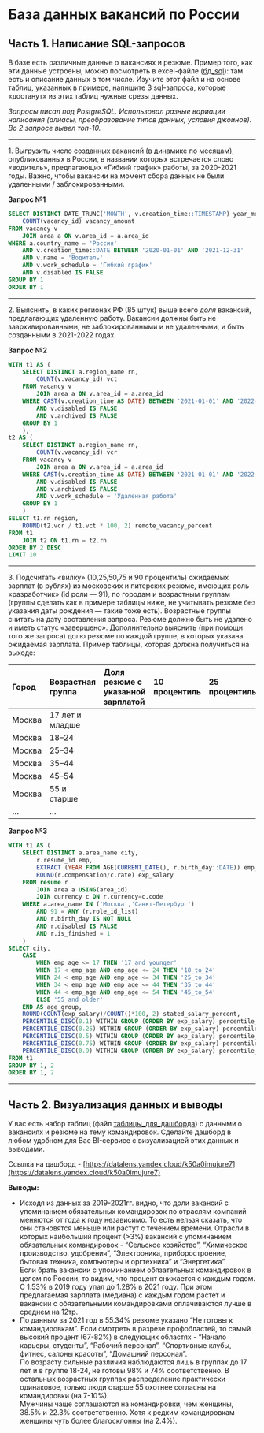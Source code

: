 # База данных вакансий по России

## Часть 1. Написание SQL-запросов

В базе есть различные данные о вакансиях и резюме. Пример того, как эти данные устроены, можно посмотреть в excel-файле ([бд\_sql](https://docs.google.com/spreadsheets/d/1AqzBK1bMIsBAAo3qdUQh7i6rh8AWl-TlWW-ackPyN00/edit?usp=sharing)): там есть и описание данных в том числе. Изучите этот файл и на основе таблиц, указанных в примере, напишите 3 sql-запроса, которые «достанут» из этих таблиц нужные срезы данных.

*Запросы писал под PostgreSQL. Использовал разные вариации написания (алиасы, преобразование типов данных, условия джоинов). Во 2 запросе вывел топ-10.*

-----
1\.     Выгрузить число созданных вакансий (в динамике по месяцам), опубликованных в России, в названии которых встречается слово «водитель», предлагающих «Гибкий график» работы, за 2020-2021 годы. Важно, чтобы вакансии на момент сбора данных не были удаленными / заблокированными.


**Запрос №1**
```sql
SELECT DISTINCT DATE_TRUNC('MONTH', v.creation_time::TIMESTAMP) year_month,
	COUNT(vacancy_id) vacancy_amount
FROM vacancy v
	JOIN area a ON v.area_id = a.area_id
WHERE a.country_name = 'Россия'
	AND v.creation_time::DATE BETWEEN '2020-01-01' AND '2021-12-31'
	AND v.name = 'Водитель'
	AND v.work_schedule = 'Гибкий график'
	AND v.disabled IS FALSE
GROUP BY 1
ORDER BY 1
```
-----

2\.     Выяснить, в каких регионах РФ (85 штук) выше всего *доля* вакансий, предлагающих удаленную работу. Вакансии должны быть не заархивированными, не заблокированными и не удаленными, и быть созданными в 2021-2022 годах.

**Запрос №2**
```sql
WITH t1 AS (
	SELECT DISTINCT a.region_name rn,
		COUNT(v.vacancy_id) vct
	FROM vacancy v
		JOIN area a ON v.area_id = a.area_id
	WHERE CAST(v.creation_time AS DATE) BETWEEN '2021-01-01' AND '2022-12-31'
		AND v.disabled IS FALSE
		AND v.archived IS FALSE
	GROUP BY 1
	),
t2 AS (
	SELECT DISTINCT a.region_name rn,
		COUNT(v.vacancy_id) vcr
	FROM vacancy v
		JOIN area a ON v.area_id = a.area_id
	WHERE CAST(v.creation_time AS DATE) BETWEEN '2021-01-01' AND '2022-12-31'
		AND v.disabled IS FALSE
		AND v.archived IS FALSE
		AND v.work_schedule = 'Удаленная работа'
	GROUP BY 1
	)
SELECT t1.rn region,
	ROUND(t2.vcr / t1.vct * 100, 2) remote_vacancy_percent
FROM t1
	JOIN t2 ON t1.rn = t2.rn
ORDER BY 2 DESC
LIMIT 10
```
-----

3\.     Подсчитать «вилку» (10,25,50,75 и 90 процентиль) ожидаемых зарплат (в рублях) из московских и питерских резюме, имеющих роль «разработчик» (id роли — 91), по городам и возрастным группам (группы сделать как в примере таблицы ниже, не учитывать резюме без указания даты рождения — такие тоже есть). Возрастные группы считать на дату составления запроса. Резюме должно быть не удалено и иметь статус «завершено». Дополнительно выяснить (при помощи того же запроса) долю резюме по каждой группе, в которых указана ожидаемая зарплата. Пример таблицы, которая должна получиться на выходе:

| Город | Возрастная группа | Доля резюме с указанной зарплатой | 10 процентиль | 25 процентиль | 50 процентиль (медиана) | 75 процентиль | 90 процентиль |
| :---- | :---- | :---- | :---- | :---- | :---- | :---- | :---- |
| Москва | 17 лет и младше |   |   |   |   |   |   |
| Москва | 18–24 |   |   |   |   |   |   |
| Москва | 25–34 |   |   |   |   |   |   |
| Москва | 35–44 |   |   |   |   |   |   |
| Москва | 45–54 |   |   |   |   |   |   |
| Москва | 55 и старше |   |   |   |   |   |   |
| … | … |   |   |   |   |   |   |

 

**Запрос №3**
```sql
WITH t1 AS (
	SELECT DISTINCT a.area_name city,
		r.resume_id emp,
		EXTRACT (YEAR FROM AGE(CURRENT_DATE(), r.birth_day::DATE)) emp_age,
		ROUND(r.compensation/c.rate) exp_salary
	FROM resume r
		JOIN area a USING(area_id)
		JOIN currency c ON r.currency=c.code
	WHERE a.area_name IN ('Москва','Санкт-Петербург')
		AND 91 = ANY (r.role_id_list)
		AND r.birth_day IS NOT NULL
		AND r.disabled IS FALSE
		AND r.is_finished = 1
	)
SELECT city,
	CASE 
		WHEN emp_age <= 17 THEN '17_and_younger'
		WHEN 17 < emp_age AND emp_age <= 24 THEN '18_to_24'
		WHEN 24 < emp_age AND emp_age <= 34 THEN '25_to_34'
		WHEN 34 < emp_age AND emp_age <= 44 THEN '35_to_44'
		WHEN 44 < emp_age AND emp_age <= 54 THEN '45_to_54'
		ELSE '55_and_older'
	END AS age_group,
	ROUND(COUNT(exp_salary)/COUNT()*100, 2) stated_salary_percent,
	PERCENTILE_DISC(0.1) WITHIN GROUP (ORDER BY exp_salary) percentile_10,
	PERCENTILE_DISC(0.25) WITHIN GROUP (ORDER BY exp_salary) percentile_25,
	PERCENTILE_DISC(0.5) WITHIN GROUP (ORDER BY exp_salary) percentile_50,
	PERCENTILE_DISC(0.75) WITHIN GROUP (ORDER BY exp_salary) percentile_75,
	PERCENTILE_DISC(0.9) WITHIN GROUP (ORDER BY exp_salary) percentile_90
FROM t1
GROUP BY 1, 2
ORDER BY 1, 2
```

 -----

## Часть 2. Визуализация данных и выводы

У вас есть набор таблиц (файл [таблицы\_для\_дашборда](https://docs.google.com/spreadsheets/d/194N2boyPof0zvTWf0p57OZwGNOw2tYxuaAWrHEM9RK0/edit?usp=sharing)) с данными о вакансиях и резюме на тему командировок. Сделайте дашборд в любом удобном для Вас BI-сервисе с визуализацией этих данных и выводами. 

Ссылка на дашборд - [https://datalens.yandex.cloud/k50a0imujure7](https://datalens.yandex.cloud/k50a0imujure7)

**Выводы:**

- Исходя из данных за 2019-2021гг. видно, что доли вакансий с упоминанием обязательных командировок по отраслям компаний меняются от года к году независимо. То есть нельзя сказать, что они становятся меньше или растут с течением времени. Отрасли в которых наибольший процент (\>3%) вакансий с упоминанием обязательных командировок \- “Сельское хозяйство”, “Химическое производство, удобрения”, “Электроника, приборостроение, бытовая техника, компьютеры и оргтехника” и “Энергетика”.  
  Если брать вакансии с упоминанием обязательных командировок в целом по России, то видим, что процент снижается с каждым годом. С 1.53% в 2019 году упал до 1.28% в 2021 году. При этом предлагаемая зарплата (медиана) с каждым годом растет и вакансии с обязательными командировками оплачиваются лучше в среднем на 12тр.  
- По данным за 2021 год в 55.34% резюме указано “Не готовы к командировкам”. Если смотреть в разрезе профобластей, то самый высокий процент (67-82%) в следующих областях \- “Начало карьеры, студенты”, “Рабочий персонал”, “Спортивные клубы, фитнес, салоны красоты”, “Домашний персонал”.  
  По возрасту сильные различия наблюдаются лишь в группах до 17 лет и в группе 18-24, не готовы 98% и 74% соответственно. В остальных возрастных группах распределение практически одинаковое, только люди старше 55 охотнее согласны на командировки (на 7-10%).  
  Мужчины чаще соглашаются на командировки, чем женщины, 38.5% и 22.3% соответственно. Хотя к редким командировкам женщины чуть более благосклонны (на 2.4%).
